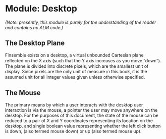 # Module: Desktop

_(Note: presently, this module is purely for the understanding of the reader and contains no ALM code.)_

## The Desktop Plane
Finsemble exists on a desktop, a virtual unbounded Cartesian plane reﬂected on the X axis (such that the Y axis increases as you move “down”). The plane is divided into discrete pixels, which are the smallest unit of display. Since pixels are the only unit of measure in this book, it is the assumed unit for all integer values given unless otherwise speciﬁed.

## The Mouse
The primary means by which a user interacts with the desktop user interaction is via the mouse, a pointer the user may move anywhere on the desktop. For the purposes of this document, the state of the mouse can be reduced to a pair of X and Y coordinates representing its location on the desktop, and single boolean value representing whether the left click button is down, (also termed mouse down) or up (also termed mouse up).
